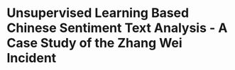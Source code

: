 # Unsupervised Learning Based Chinese Sentiment Text Analysis - A Case Study of the Zhang Wei Incident
 
